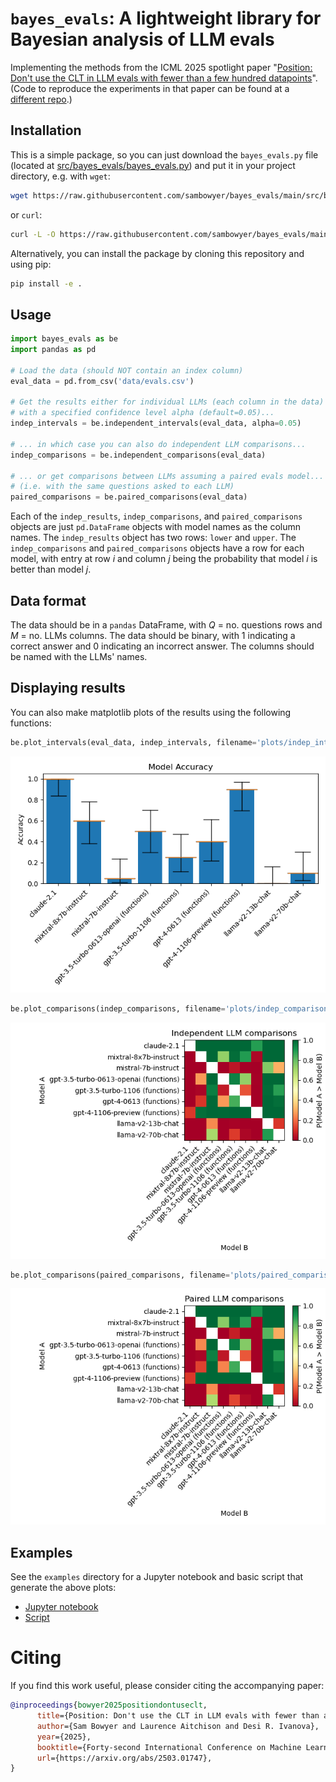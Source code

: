 # `bayes_evals`: A lightweight library for Bayesian analysis of LLM evals

Implementing the methods from the ICML 2025 spotlight paper "[Position: Don't use the CLT in LLM evals with fewer than a few hundred datapoints](https://arxiv.org/abs/2503.01747)".
(Code to reproduce the experiments in that paper can be found at a [different repo](https://github.com/sambowyer/no_clt_paper).)

## Installation
This is a simple package, so you can just download the `bayes_evals.py` file (located at [src/bayes_evals/bayes_evals.py](src/bayes_evals/bayes_evals.py)) and put it in your project directory, e.g. with `wget`:
```bash
wget https://raw.githubusercontent.com/sambowyer/bayes_evals/main/src/bayes_evals/bayes_evals.py
```
or `curl`:
```bash
curl -L -O https://raw.githubusercontent.com/sambowyer/bayes_evals/main/src/bayes_evals/bayes_evals.py
```

Alternatively, you can install the package by cloning this repository and using pip:
```bash
pip install -e .
```

## Usage
```python
import bayes_evals as be
import pandas as pd

# Load the data (should NOT contain an index column)
eval_data = pd.from_csv('data/evals.csv')

# Get the results either for individual LLMs (each column in the data)
# with a specified confidence level alpha (default=0.05)...
indep_intervals = be.independent_intervals(eval_data, alpha=0.05)

# ... in which case you can also do independent LLM comparisons...
indep_comparisons = be.independent_comparisons(eval_data)

# ... or get comparisons between LLMs assuming a paired evals model...
# (i.e. with the same questions asked to each LLM)
paired_comparisons = be.paired_comparisons(eval_data)
```
Each of the `indep_results`, `indep_comparisons`, and `paired_comparisons` objects are just `pd.DataFrame` objects with model names as the column names.
The `indep_results` object has two rows: `lower` and `upper`.
The `indep_comparisons` and `paired_comparisons` objects have a row for each model, with entry at row $i$ and column $j$ being the probability that model $i$ is better than model $j$.

## Data format
The data should be in a `pandas` DataFrame, with $Q$ = no. questions rows and $M$ = no. LLMs columns.
The data should be binary, with 1 indicating a correct answer and 0 indicating an incorrect answer.
The columns should be named with the LLMs' names.

## Displaying results
You can also make matplotlib plots of the results using the following functions:
```python
be.plot_intervals(eval_data, indep_intervals, filename='plots/indep_intervals.png')
```
![Independent LLM intervals](examples/plots/indep_intervals.png)

```python
be.plot_comparisons(indep_comparisons, filename='plots/indep_comparisons.png', title="Independent LLM comparisons")
```
![Independent LLM comparisons](examples/plots/indep_comparisons.png)

```python
be.plot_comparisons(paired_comparisons, filename='plots/paired_comparisons.png', title="Paired LLM comparisons")
```
![Paired LLM comparisons](examples/plots/paired_comparisons.png)

## Examples
See the `examples` directory for a Jupyter notebook and basic script that generate the above plots:
- [Jupyter notebook](examples/basic_example.ipynb)
- [Script](examples/basic_example.py)


# Citing
If you find this work useful, please consider citing the accompanying paper:
```bibtex
@inproceedings{bowyer2025positiondontuseclt,
      title={Position: Don't use the CLT in LLM evals with fewer than a few hundred datapoints}, 
      author={Sam Bowyer and Laurence Aitchison and Desi R. Ivanova},
      year={2025},
      booktitle={Forty-second International Conference on Machine Learning Position Paper Track},
      url={https://arxiv.org/abs/2503.01747}, 
}
```
